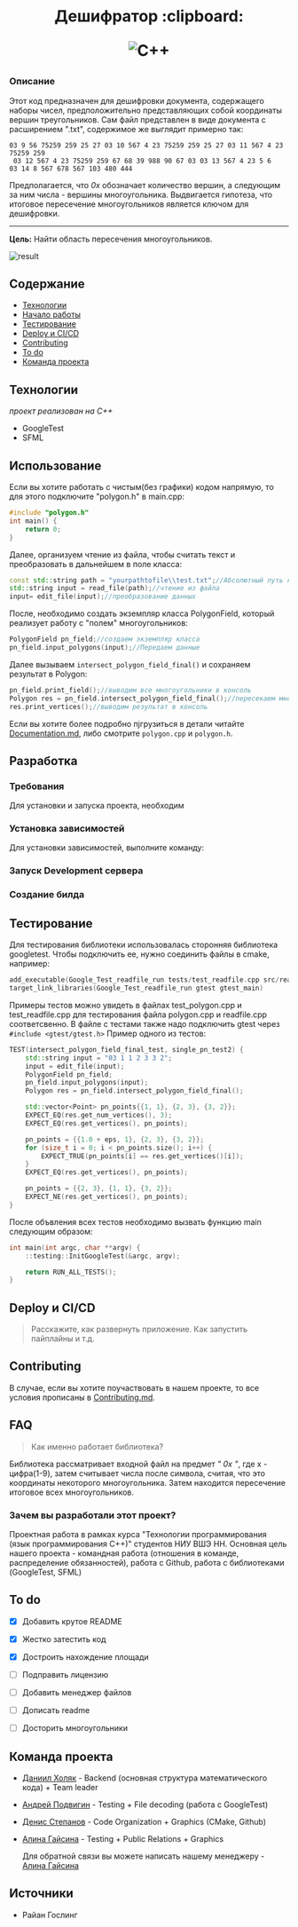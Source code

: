 <h1 align="center">Дешифратор :clipboard:

![C++](https://img.shields.io/badge/c++-%2300599C.svg?style=for-the-badge&logo=c%2B%2B&logoColor=white)
</h1>
<h3 align="left">Описание</h3>
Этот код предназначен для дешифровки документа, содержащего наборы чисел, предположительно представляющих собой координаты вершин треугольников. Сам файл представлен в виде документа с расширением ".txt", содержимое же выглядит примерно так:

```
03 9 56 75259 259 25 27 03 10 567 4 23 75259 259 25 27 03 11 567 4 23 75259 259
 03 12 567 4 23 75259 259 67 68 39 988 90 67 03 03 13 567 4 23 5 6    03 14 8 567 678 567 103 480 444
```

Предполагается, что *0x* обозначает количество вершин, а следующим за ним числа - вершины многоугольника. Выдвигается гипотеза, что итоговое пересечение многоугольников является ключом для дешифровки.

---

**Цель:** Найти область пересечения многоугольников.

![result](https://github.com/DeStep3000/IOT/blob/master/results.png)

## Содержание
- [Технологии](#технологии)
- [Начало работы](#начало-работы)
- [Тестирование](#тестирование)
- [Deploy и CI/CD](#deploy-и-ci/cd)
- [Contributing](#contributing)
- [To do](#to-do)
- [Команда проекта](#команда-проекта)

## Технологии
*проект реализован на C++*
- GoogleTest
- SFML

## Использование
Если вы хотите работать с чистым(без графики) кодом напрямую, то для этого подключите "polygon.h" в main.cpp:
```c++
#include "polygon.h"
int main() {
    return 0;
}
```
Далее, организуем чтение из файла, чтобы считать текст и преобразовать в дальнейшем в поле класса:
```c++
const std::string path = "yourpathtofile\\test.txt";//Абсолютный путь к файлу
std::string input = read_file(path);//чтение из файла
input= edit_file(input);//преобразование данных
```
После, необходимо создать экземпляр класса PolygonField, который реализует работу с "полем" многоугольников:
```c++
PolygonField pn_field;//создаем экземпляр класса
pn_field.input_polygons(input);//Передаем данные
```
Далее вызываем ```intersect_polygon_field_final()``` и сохраняем результат в Polygon:
```c++
pn_field.print_field();//выводим все многоугольники в консоль
Polygon res = pn_field.intersect_polygon_field_final();//пересекаем многоугольники
res.print_vertices();//выводим результат в консоль
```
Если вы хотите более подробно пjгрузиться в детали читайте [Documentation.md](./DOCUMENTATION.md), либо смотрите ```polygon.cpp``` и ```polygon.h```.
## Разработка

### Требования
Для установки и запуска проекта, необходим 

### Установка зависимостей
Для установки зависимостей, выполните команду:

### Запуск Development сервера

### Создание билда


## Тестирование
Для теcтирования библиотеки использовалась сторонняя библиотека googletest. Чтобы подключить ее, нужно соединить файлы в cmake, например:
```c++
add_executable(Google_Test_readfile_run tests/test_readfile.cpp src/readfile.cpp)
target_link_libraries(Google_Test_readfile_run gtest gtest_main)
```
Примеры тестов можно увидеть в файлах test_polygon.cpp и test_readfile.cpp для тестирования файла polygon.cpp и readfile.cpp соответсвенно. В файле с тестами также надо подключить gtest через ```#include <gtest/gtest.h>```
Пример одного из тестов:
```c++
TEST(intersect_polygon_field_final_test, single_pn_test2) {
    std::string input = "03 1 1 2 3 3 2";
    input = edit_file(input);
    PolygonField pn_field;
    pn_field.input_polygons(input);
    Polygon res = pn_field.intersect_polygon_field_final();

    std::vector<Point> pn_points{{1, 1}, {2, 3}, {3, 2}};
    EXPECT_EQ(res.get_num_vertices(), 3);
    EXPECT_EQ(res.get_vertices(), pn_points);

    pn_points = {{1.0 + eps, 1}, {2, 3}, {3, 2}};
    for (size_t i = 0; i < pn_points.size(); i++) {
        EXPECT_TRUE(pn_points[i] == res.get_vertices()[i]);
    }
    EXPECT_EQ(res.get_vertices(), pn_points);

    pn_points = {{2, 3}, {1, 1}, {3, 2}};
    EXPECT_NE(res.get_vertices(), pn_points);
}
```
После объвления всех тестов необходимо вызвать функцию main следующим образом:
```c++
int main(int argc, char **argv) {
    ::testing::InitGoogleTest(&argc, argv);

    return RUN_ALL_TESTS();
}
```

## Deploy и CI/CD
> Расскажите, как развернуть приложение. Как запустить пайплайны и т.д.

## Contributing
В случае, если вы хотите поучаствовать в нашем проекте, то все условия прописаны в [Contributing.md](./CONTRIBUTING.md).

## FAQ 
> Как именно работает библиотека?

Библиотека рассматривает входной файл на предмет *" 0x "*, где x - цифра(1-9), затем считывает числа после символа, считая, что это координаты некоторого многоугольника. Затем находится пересечение итоговое всех многоугольников.

### Зачем вы разработали этот проект?
Проектная работа в рамках курса "Технологии программирования (язык программирования С++)" студентов НИУ ВШЭ НН. Основная цель нашего проекта - командная работа (отношения в команде, распределение обязанностей), работа с Github, работа с библиотеками (GoogleTest, SFML)

## To do
- [x] Добавить крутое README
- [x] Жестко затестить код
- [x] Достроить нахождение площади
- [ ] Подправить лицензию
- [ ] Добавить менеджер файлов
- [ ] Дописать readme
- [ ] Досторить многоугольники
      

## Команда проекта

- [Даниил Холяк](https://github.com/limoncatGod) - Backend (основная структура математического кода) + Team leader 
- [Андрей Подвигин](https://github.com/dragonpuffle) - Testing + File decoding (работа с GoogleTest) 
- [Денис Степанов](https://github.com/DeStep3000) - Code Organization + Graphics (CMake, Github)
- [Алина Гайсина](https://github.com/VVroli) - Testing + Public Relations + Graphics

  Для обратной связи вы можете написать нашему менеджеру - [Алина Гайсина](https://t.me/VVroli)
## Источники
- Райан Гослинг
